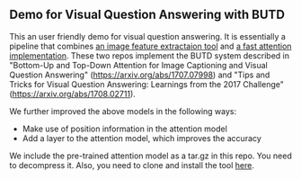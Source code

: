 ## Demo for Visual Question Answering with BUTD

This an user friendly demo for visual question answering. It is essentially a pipeline that combines
[an image feature extractaion tool](https://github.com/peteanderson80/bottom-up-attention) and
[a fast attention implementation](https://github.com/hengyuan-hu/bottom-up-attention-vqa/). 
These two repos implement the BUTD system described in "Bottom-Up and
Top-Down Attention for Image Captioning and Visual Question Answering"
(https://arxiv.org/abs/1707.07998) and "Tips and Tricks for Visual
Question Answering: Learnings from the 2017 Challenge"
(https://arxiv.org/abs/1708.02711).

We further improved the above models in the following ways:
- Make use of position information in the attention model
- Add a layer to the attention model, which improves the accuracy

We include the pre-trained attention model as a tar.gz in this repo.
You need to decompress it. Also, you need to clone and install the tool
[here](https://github.com/peteanderson80/bottom-up-attention).